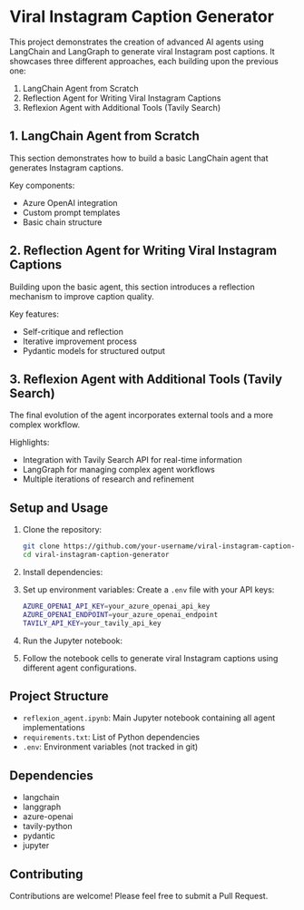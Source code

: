 # Viral Instagram Caption Generator

This project demonstrates the creation of advanced AI agents using LangChain and LangGraph to generate viral Instagram post captions. It showcases three different approaches, each building upon the previous one:

1. LangChain Agent from Scratch
2. Reflection Agent for Writing Viral Instagram Captions
3. Reflexion Agent with Additional Tools (Tavily Search)

## 1. LangChain Agent from Scratch

This section demonstrates how to build a basic LangChain agent that generates Instagram captions.

Key components:
- Azure OpenAI integration
- Custom prompt templates
- Basic chain structure

## 2. Reflection Agent for Writing Viral Instagram Captions

Building upon the basic agent, this section introduces a reflection mechanism to improve caption quality.

Key features:
- Self-critique and reflection
- Iterative improvement process
- Pydantic models for structured output

## 3. Reflexion Agent with Additional Tools (Tavily Search)

The final evolution of the agent incorporates external tools and a more complex workflow.

Highlights:
- Integration with Tavily Search API for real-time information
- LangGraph for managing complex agent workflows
- Multiple iterations of research and refinement

## Setup and Usage

1. Clone the repository:
   ```bash
   git clone https://github.com/your-username/viral-instagram-caption-generator.git
   cd viral-instagram-caption-generator
   ```

2. Install dependencies:


3. Set up environment variables:
   Create a `.env` file with your API keys:
   ```bash
   AZURE_OPENAI_API_KEY=your_azure_openai_api_key
   AZURE_OPENAI_ENDPOINT=your_azure_openai_endpoint
   TAVILY_API_KEY=your_tavily_api_key
   ```

4. Run the Jupyter notebook:


5. Follow the notebook cells to generate viral Instagram captions using different agent configurations.

## Project Structure

- `reflexion_agent.ipynb`: Main Jupyter notebook containing all agent implementations
- `requirements.txt`: List of Python dependencies
- `.env`: Environment variables (not tracked in git)

## Dependencies

- langchain
- langgraph
- azure-openai
- tavily-python
- pydantic
- jupyter

## Contributing

Contributions are welcome! Please feel free to submit a Pull Request.

